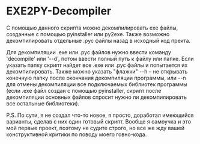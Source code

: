 # EXE2PY-Decompiler

С помощью данного скрипта можно декомпилировать ехе файлы,  созданные с помощью pyinstaller или py2exe.
Также возможно декомпилировать отдельные .pyc файлы назад в исходный код пректа.

Для декомпиляции .exe или .pyc файлов нужно ввести команду  'decompile' или '--d', потом ввести полный путь к файлу или папке.
Если указать папку скрипт найдет все .exe или .pyc файлы и попытается их декомпилировать.
Также можно указать "флажки" --h – не открывать конечную папку после окончания декомпиляции программы, или --n для отмены декомпиляции все подключаемых библиотек программы  (если .exe файл создан с помощью pyinstaller, скрипт после декомпиляции основных файлов спросит нужно ли декомпилировать все остальные библиотеки).

P.S. По сути, я не создал что-то новое, я просто, доработал имеющийся варианты, сделав с них один готовый скрипт. Вообще я самоучка и это мой первые проект, поэтому не судите строго,
но все же жду вашей конструктивной критики по поводу моего говно-кода.
